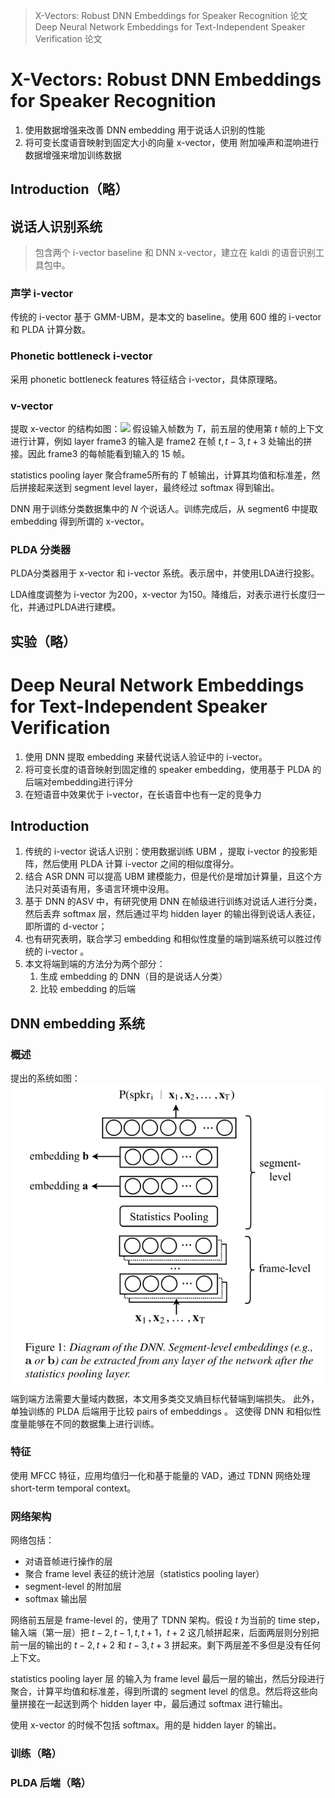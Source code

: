 > X-Vectors: Robust DNN Embeddings for Speaker Recognition 论文
> Deep Neural Network Embeddings for Text-Independent Speaker Verification 论文


# X-Vectors: Robust DNN Embeddings for Speaker Recognition
1. 使用数据增强来改善 DNN embedding 用于说话人识别的性能
2. 将可变长度语音映射到固定大小的向量 x-vector，使用 附加噪声和混响进行数据增强来增加训练数据

## Introduction（略）


## 说话人识别系统
> 包含两个 i-vector baseline 和 DNN x-vector，建立在 kaldi 的语音识别工具包中。

### 声学 i-vector

传统的 i-vector 基于 GMM-UBM，是本文的 baseline。使用 600 维的 i-vector 和 PLDA 计算分数。

### Phonetic bottleneck i-vector

采用 phonetic bottleneck features 特征结合 i-vector，具体原理略。

### v-vector

提取 x-vector 的结构如图：![](./image/Pasted%20image%2020221215113558.png)
假设输入帧数为 $T$，前五层的使用第 $t$ 帧的上下文进行计算，例如 layer frame3 的输入是 frame2 在帧 $t,t-3,t+3$ 处输出的拼接。因此 frame3 的每帧能看到输入的 15 帧。

statistics pooling layer 聚合frame5所有的 $T$ 帧输出，计算其均值和标准差，然后拼接起来送到 segment level layer，最终经过 softmax 得到输出。

DNN 用于训练分类数据集中的 $N$ 个说话人。训练完成后，从 segment6 中提取 embedding 得到所谓的 x-vector。

### PLDA 分类器

PLDA分类器用于 x-vector 和 i-vector 系统。表示居中，并使用LDA进行投影。

LDA维度调整为 i-vector 为200，x-vector 为150。降维后，对表示进行长度归一化，并通过PLDA进行建模。

## 实验（略）



#  Deep Neural Network Embeddings for Text-Independent Speaker Verification

1. 使用 DNN 提取 embedding 来替代说话人验证中的 i-vector。
2. 将可变长度的语音映射到固定维的 speaker embedding，使用基于 PLDA 的后端对embedding进行评分
3. 在短语音中效果优于 i-vector，在长语音中也有一定的竞争力

## Introduction

1. 传统的 i-vector 说话人识别：使用数据训练 UBM ，提取 i-vector 的投影矩阵，然后使用 PLDA 计算 i-vector 之间的相似度得分。
2. 结合 ASR DNN 可以提高 UBM 建模能力，但是代价是增加计算量，且这个方法只对英语有用，多语言环境中没用。
3. 基于 DNN 的ASV 中，有研究使用 DNN 在帧级进行训练对说话人进行分类，然后丢弃 softmax 层，然后通过平均 hidden layer 的输出得到说话人表征，即所谓的 d-vector；
4. 也有研究表明，联合学习 embedding 和相似性度量的端到端系统可以胜过传统的 i-vector 。
5. 本文将端到端的方法分为两个部分：
	1. 生成  embedding 的 DNN（目的是说话人分类）
	2. 比较 embedding 的后端

## DNN embedding 系统

### 概述
提出的系统如图：![](./image/Pasted%20image%2020221216091426.png)
端到端方法需要大量域内数据，本文用多类交叉熵目标代替端到端损失。 此外，单独训练的 PLDA 后端用于比较 pairs of embeddings 。 这使得 DNN 和相似性度量能够在不同的数据集上进行训练。

### 特征

使用 MFCC 特征，应用均值归一化和基于能量的 VAD，通过 TDNN 网络处理 short-term temporal context。

### 网络架构

网络包括：
+ 对语音帧进行操作的层
+ 聚合 frame level 表征的统计池层（statistics pooling layer）
+  segment-level 的附加层
+ softmax 输出层

网络前五层是 frame-level 的，使用了 TDNN 架构。假设 $t$ 为当前的 time step，输入端（第一层）把 $t-2,t-1,t,t+1，t+2$ 这几帧拼起来，后面两层则分别把前一层的输出的 $t-2,t+2$ 和 $t-3,t+3$ 拼起来。剩下两层差不多但是没有任何上下文。

statistics pooling layer 层 的输入为 frame level 最后一层的输出，然后分段进行聚合，计算平均值和标准差，得到所谓的 segment level 的信息。然后将这些向量拼接在一起送到两个 hidden layer 中，最后通过 softmax 进行输出。

使用 x-vector 的时候不包括 softmax。用的是 hidden layer 的输出。

### 训练（略）

### PLDA 后端（略）

 